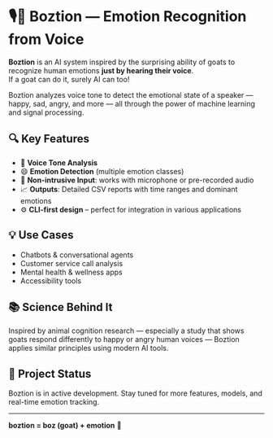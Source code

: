 # 🎙🤖 Boztion — Emotion Recognition from Voice

**Boztion** is an AI system inspired by the surprising ability of goats to recognize human emotions **just by hearing their voice**.  
If a goat can do it, surely AI can too!

Boztion analyzes voice tone to detect the emotional state of a speaker — happy, sad, angry, and more — all through the power of machine learning and signal processing.

## 🔍 Key Features

- 🎤 **Voice Tone Analysis**  
- 😄 **Emotion Detection** (multiple emotion classes)  
- 🧠 **Non-intrusive Input**: works with microphone or pre-recorded audio  
- 📈 **Outputs**: Detailed CSV reports with time ranges and dominant emotions  
- ⚙️ **CLI-first design** – perfect for integration in various applications

## 💡 Use Cases

- Chatbots & conversational agents  
- Customer service call analysis  
- Mental health & wellness apps  
- Accessibility tools

## 📚 Science Behind It

Inspired by animal cognition research — especially a study that shows goats respond differently to happy or angry human voices — Boztion applies similar principles using modern AI tools.

## 🚧 Project Status

Boztion is in active development. Stay tuned for more features, models, and real-time emotion tracking.

---

**boztion = boz (goat) + emotion** 🐐  

